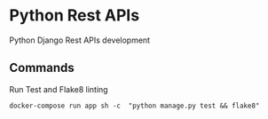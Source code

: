 # Python Rest APIs
Python Django Rest APIs development


## Commands 

Run Test and Flake8 linting 
   
    docker-compose run app sh -c  "python manage.py test && flake8"
